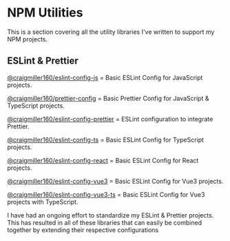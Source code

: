# NPM Utilities

This is a section covering all the utility libraries I've written to support my NPM projects.

## ESLint & Prettier

[@craigmiller160/eslint-config-js](https://github.com/craigmiller160/eslint-config-js) = Basic ESLint Config for JavaScript projects.

[@craigmiller160/prettier-config](https://github.com/craigmiller160/prettier-config) = Basic Prettier Config for JavaScript & TypeScript projects.

[@craigmiller160/eslint-config-prettier](https://github.com/craigmiller160/eslint-config-prettier) = ESLint configuration to integrate Prettier.

[@craigmiller160/eslint-config-ts](https://github.com/craigmiller160/eslint-config-ts) = Basic ESLint Config for TypeScript projects.

[@craigmiller160/eslint-config-react](https://github.com/craigmiller160/eslint-config-react) = Basic ESLint Config for React projects.

[@craigmiller160/eslint-config-vue3](https://github.com/craigmiller160/eslint-config-vue3) = Basic ESLint Config for Vue3 projects.

[@craigmiller160/eslint-config-vue3-ts](https://github.com/craigmiller160/eslint-config-vue3-ts) = Basic ESLint Config for Vue3 projects with TypeScript.

I have had an ongoing effort to standardize my ESLint & Prettier projects. This has resulted in all of these libraries that can easily be combined together by extending their respective configurations
